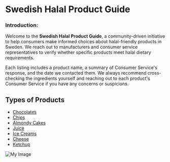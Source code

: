 # Swedish Halal Product Guide

### Introduction:  
Welcome to the **Swedish Halal Product Guide**, a community-driven initiative to help consumers make informed choices about halal-friendly products in Sweden. We reach out to manufacturers and consumer service representatives to verify whether specific products meet halal dietary requirements.  

Each listing includes a product name, a summary of Consumer Service's response, and the date we contacted them. We always recommend cross-checking the ingredients yourself and reaching out to each product's Consumer Service if you have any concerns or suspicions.


## Types of Products
- [Chocolates](products/chocolates.md)
- [Chips ](products/product2.md)
- [Almondy Cakes](products/Cakes.md)
- [Juice](products/Juice.md)
- [Ice Creams](products/Icecreams.md)
- [Cheese](products/Cheese.md)
- [Ketchup](products/Ketchup.md)

![My Image](assets/images/my-image.jpg)
